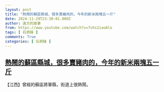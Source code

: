 ```yaml
---
layout: post
title: "熱鬧的蘇區縣城，很多賣豬肉的，今年的新米兩塊五一斤"
date: 2024-11-29T23:30:01.000Z
author: 遠方的故事
from: https://www.youtube.com/watch?v=7vhs2iaoAlo
tags: [ 石炳锋 ]
comments: True
categories: [ 石炳锋 ]
---
```

<!--1732923001000-->
[熱鬧的蘇區縣城，很多賣豬肉的，今年的新米兩塊五一斤](https://www.youtube.com/watch?v=7vhs2iaoAlo)
------

<div>
【江西】曾經的蘇區將軍縣，街道上很熱鬧。
</div>
